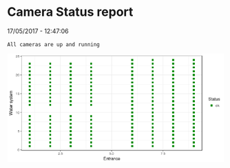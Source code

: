 Camera Status report
================
17/05/2017 - 12:47:06

    All cameras are up and running

![](camreport_files/figure-markdown_github/unnamed-chunk-2-1.png)
